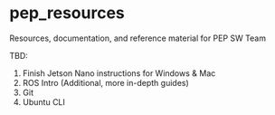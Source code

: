 # pep_resources
Resources, documentation, and reference material for PEP SW Team 


TBD:
1) Finish Jetson Nano instructions for Windows & Mac
2) ROS Intro (Additional, more in-depth guides)
4) Git
5) Ubuntu CLI
